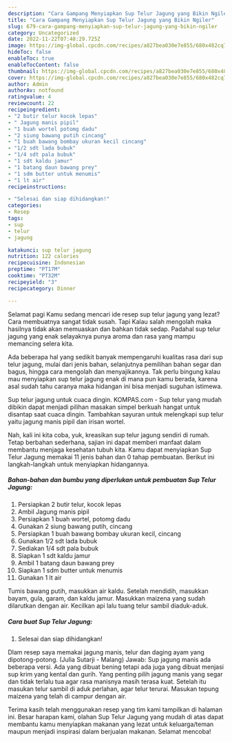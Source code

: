 ```yaml
---
description: "Cara Gampang Menyiapkan Sup Telur Jagung yang Bikin Ngiler"
title: "Cara Gampang Menyiapkan Sup Telur Jagung yang Bikin Ngiler"
slug: 679-cara-gampang-menyiapkan-sup-telur-jagung-yang-bikin-ngiler
category: Uncategorized
date: 2022-11-22T07:48:29.725Z
image: https://img-global.cpcdn.com/recipes/a827bea030e7e855/680x482cq70/sup-telur-jagung-foto-resep-utama.jpg
hideToc: false
enableToc: true
enableTocContent: false
thumbnail: https://img-global.cpcdn.com/recipes/a827bea030e7e855/680x482cq70/sup-telur-jagung-foto-resep-utama.jpg
cover: https://img-global.cpcdn.com/recipes/a827bea030e7e855/680x482cq70/sup-telur-jagung-foto-resep-utama.jpg
author: Admin
authorAv: notfound
ratingvalue: 4
reviewcount: 22
recipeingredient:
- "2 butir telur kocok lepas"
- " Jagung manis pipil"
- "1 buah wortel potomg dadu"
- "2 siung bawang putih cincang"
- "1 buah bawang bombay ukuran kecil cincang"
- "1/2 sdt lada bubuk"
- "1/4 sdt pala bubuk"
- "1 sdt kaldu jamur"
- "1 batang daun bawang prey"
- "1 sdm butter untuk menumis"
- "1 lt air"
recipeinstructions:

- "Selesai dan siap dihidangkan!"
categories:
- Resep
tags:
- sup
- telur
- jagung

katakunci: sup telur jagung 
nutrition: 122 calories
recipecuisine: Indonesian
preptime: "PT17M"
cooktime: "PT32M"
recipeyield: "3"
recipecategory: Dinner

---
```



Selamat pagi Kamu sedang mencari ide resep sup telur jagung yang lezat? Cara membuatnya sangat tidak susah. Tapi Kalau salah mengolah maka hasilnya tidak akan memuaskan dan bahkan tidak sedap. Padahal sup telur jagung yang enak selayaknya punya aroma dan rasa yang mampu memancing selera kita.


Ada beberapa hal yang sedikit banyak mempengaruhi kualitas rasa dari sup telur jagung, mulai dari jenis bahan, selanjutnya pemilihan bahan segar dan bagus, hingga cara mengolah dan menyajikannya. Tak perlu bingung kalau mau menyiapkan sup telur jagung enak di mana pun kamu berada, karena asal sudah tahu caranya maka hidangan ini bisa menjadi suguhan istimewa.

Sup telur jagung untuk cuaca dingin. KOMPAS.com - Sup telur yang mudah dibikin dapat menjadi pilihan masakan simpel berkuah hangat untuk disantap saat cuaca dingin. Tambahkan sayuran untuk melengkapi sup telur yaitu jagung manis pipil dan irisan wortel.


Nah, kali ini kita coba, yuk, kreasikan sup telur jagung sendiri di rumah. Tetap berbahan sederhana, sajian ini dapat memberi manfaat dalam membantu menjaga kesehatan tubuh kita. Kamu dapat menyiapkan Sup Telur Jagung memakai 11 jenis bahan dan 0 tahap pembuatan. Berikut ini langkah-langkah untuk menyiapkan hidangannya.

<!--inarticleads1-->

##### Bahan-bahan dan bumbu yang diperlukan untuk pembuatan Sup Telur Jagung:

1. Persiapkan 2 butir telur, kocok lepas
1. Ambil  Jagung manis pipil
1. Persiapkan 1 buah wortel, potomg dadu
1. Gunakan 2 siung bawang putih, cincang
1. Persiapkan 1 buah bawang bombay ukuran kecil, cincang
1. Gunakan 1/2 sdt lada bubuk
1. Sediakan 1/4 sdt pala bubuk
1. Siapkan 1 sdt kaldu jamur
1. Ambil 1 batang daun bawang prey
1. Siapkan 1 sdm butter untuk menumis
1. Gunakan 1 lt air


Tumis bawang putih, masukkan air kaldu. Setelah mendidih, masukkan bayam, gula, garam, dan kaldu jamur. Masukkan maizena yang sudah dilarutkan dengan air. Kecilkan api lalu tuang telur sambil diaduk-aduk. 

<!--inarticleads2-->

##### Cara buat Sup Telur Jagung:


1. Selesai dan siap dihidangkan!

Dlam resep saya memakai jagung manis, telur dan daging ayam yang dipotong-potong. (Julia Sutarji - Malang) Jawab: Sup jagung manis ada beberapa versi. Ada yang dibuat bening tetapi ada juga yang dibuat menjasi sup krim yang kental dan gurih. Yang penting pilih jagung manis yang segar dan tidak terlalu tua agar rasa manisnya masih terasa kuat. Setelah itu masukan telur sambil di aduk perlahan, agar telur terurai. Masukan tepung maizena yang telah di campur dengan air. 

Terima kasih telah menggunakan resep yang tim kami tampilkan di halaman ini. Besar harapan kami, olahan Sup Telur Jagung yang mudah di atas dapat membantu kamu menyiapkan makanan yang lezat untuk keluarga/teman maupun menjadi inspirasi dalam berjualan makanan. Selamat mencoba!
